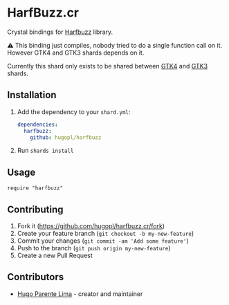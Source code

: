 # HarfBuzz.cr

Crystal bindings for [Harfbuzz](https://harfbuzz.github.io/) library.

⚠️ This binding just compiles, nobody tried to do a single function call on it. However GTK4 and GTK3 shards depends on it.

Currently this shard only exists to be shared between [GTK4](https://github.com/hugopl/gtk4.cr) and
[GTK3](https://github.com/phil294/gtk3.cr) shards.

## Installation

1. Add the dependency to your `shard.yml`:

   ```yaml
   dependencies:
     harfbuzz:
       github: hugopl/harfbuzz
   ```

2. Run `shards install`

## Usage

```crystal
require "harfbuzz"
```

## Contributing

1. Fork it (<https://github.com/hugopl/harfbuzz.cr/fork>)
2. Create your feature branch (`git checkout -b my-new-feature`)
3. Commit your changes (`git commit -am 'Add some feature'`)
4. Push to the branch (`git push origin my-new-feature`)
5. Create a new Pull Request

## Contributors

- [Hugo Parente Lima](https://github.com/hugopl) - creator and maintainer
